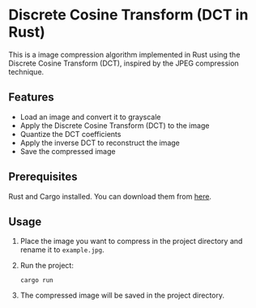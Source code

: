 # Discrete Cosine Transform (DCT in Rust)
This is a image compression algorithm implemented in Rust using the Discrete Cosine Transform (DCT), inspired by the JPEG compression technique.

## Features

- Load an image and convert it to grayscale
- Apply the Discrete Cosine Transform (DCT) to the image
- Quantize the DCT coefficients
- Apply the inverse DCT to reconstruct the image
- Save the compressed image

## Prerequisites

Rust and Cargo installed. You can download them from [here](https://www.rust-lang.org/tools/install).

## Usage

1. Place the image you want to compress in the project directory and rename it to `example.jpg`.
2. Run the project:
   
   ```
   cargo run
   ```
   
3. The compressed image will be saved in the project directory.
